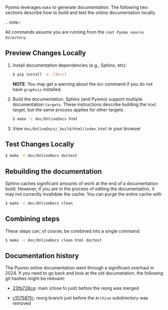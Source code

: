 Pyomo leverages ``make`` to generate documentation.  The following two
sections describe how to build and test the online documentation
locally.

.. note::

   All commands assume you are running from the `root Pyomo source directory`.


Preview Changes Locally
------------------------

1. Install documentation dependencies (e.g., Sphinx, etc):

   ```bash
   $ pip install -e .[docs]
   ```
   
   **NOTE**: You may get a warning about the `dot` command if you do not have
   `graphviz` installed.

2. Build the documentation.  Sphinx (and Pyomo) support multiple
   documentation `targets`.  These instructions describe building the
   `html` target, but the same process applies for other targets.

   ```bash
   $ make -C doc/OnlineDocs html
   ```

3. View ``doc/OnlineDocs/_build/html/index.html`` in your browser

Test Changes Locally
--------------------

   ```bash
   $ make -C doc/OnlineDocs doctest
   ```

Rebuilding the documentation
----------------------------

Sphinx caches significant amounts of work at the end of a documentation
build.  However, if you are in the process of editing the documentation,
it may not correctly invalidate the cache.  You can purge the entire
cache with

   ```bash
   $ make -C doc/OnlineDocs clean
   ```

Combining steps
---------------

These steps can, of course, be combined into a single command:

   ```bash
   $ make -c doc/OnlineDocs clean html doctest
   ```

Documentation history
---------------------

The Pyomo online documentation went through a significant overhaul in
2024.  If you need to go back and look at the old documetation, the
following git hashes might be relevant:

   - [23fb726ce](https://github.com/Pyomo/pyomo/commit/23fb726ce0e092412081bd70e8a0370af46f6d0f):
     main (close to just) before the reorg was merged

   - [c157587fc](https://github.com/Pyomo/pyomo/commit/c157587fc9a03300b53879b99c1f350a26a9519f):
     reorg branch just before the `Archive` subdirectory was removed
